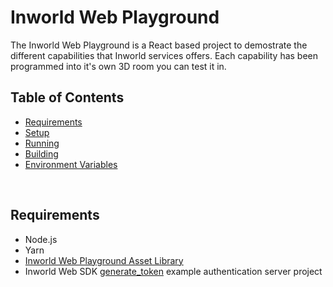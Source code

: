 # Inworld Web Playground

The Inworld Web Playground is a React based project to demostrate the different capabilities that Inworld services offers. Each capability has been programmed into it's own 3D room you can test it in.

## Table of Contents

- [Requirements](#req)
- [Setup](#setup)
- [Running](#run)
- [Building](#build)
- [Environment Variables](#env)

<br/>

## Requirements <a id="req" name="req"></a>

- Node.js
- Yarn
- [Inworld Web Playground Asset Library](https://storage.googleapis.com/innequin-assets/v5/innequin-assets-v5.zip)
- Inworld Web SDK [generate_token](https://github.com/inworld-ai/inworld-web-sdk/tree/main/examples/generate_token) example authentication server project

<br/>
